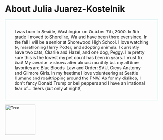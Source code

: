<!DOCTYPE html>
<html>
<head>
</head>
<body>
<style>
p {
    border: 1px solid powderblue;
    padding: 30px;
}
</style>
<h1>About Julia Juarez-Kostelnik</h1>
<p>I was born in Seattle, Washington on October 7th, 2000. In 5th grade I moved to Shoreline, Wa and have been there ever since. In the fall I will be a senior at Shorewood High School. I love watching tv, marathoning Harry Potter, and adopting animals. I currently have two cats, Charlie and Hazel, and one dog, Peggy. I'm pretty sure this is the lowest my pet count has been in years. I must fix that! My favorite tv shows alter almost monthly but my all time favorites are Blue Bloods, Law and Order: SVU, Greys Anatomy and Gilmore Girls. In my freetime I love volunteering at Seattle Humane and roadtripping around the PNW. As for my dislikes, I don't fancy Donald Trump or bell peppers and I have an irrational fear of... deers (but only at night!)</p>
<img src="https://upload.wikimedia.org/wikipedia/commons/e/eb/Ash_Tree_-_geograph.org.uk_-_590710.jpg" alt="Tree" style="width:100px;height:100px;">


</body>
</html>
